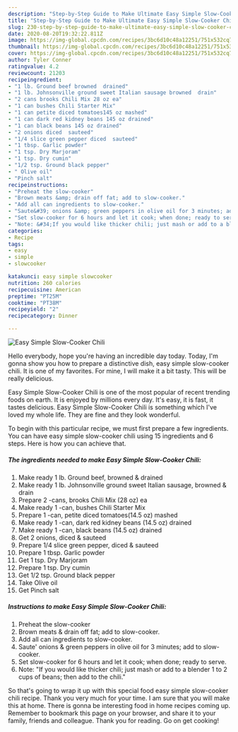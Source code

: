 ```yaml
---
description: "Step-by-Step Guide to Make Ultimate Easy Simple Slow-Cooker Chili"
title: "Step-by-Step Guide to Make Ultimate Easy Simple Slow-Cooker Chili"
slug: 230-step-by-step-guide-to-make-ultimate-easy-simple-slow-cooker-chili
date: 2020-08-20T19:32:22.811Z
image: https://img-global.cpcdn.com/recipes/3bc6d10c48a12251/751x532cq70/easy-simple-slow-cooker-chili-recipe-main-photo.jpg
thumbnail: https://img-global.cpcdn.com/recipes/3bc6d10c48a12251/751x532cq70/easy-simple-slow-cooker-chili-recipe-main-photo.jpg
cover: https://img-global.cpcdn.com/recipes/3bc6d10c48a12251/751x532cq70/easy-simple-slow-cooker-chili-recipe-main-photo.jpg
author: Tyler Conner
ratingvalue: 4.2
reviewcount: 21203
recipeingredient:
- "1 lb. Ground beef browned  drained"
- "1 lb. Johnsonville ground sweet Italian sausage browned  drain"
- "2 cans brooks Chili Mix 28 oz ea"
- "1 can bushes Chili Starter Mix"
- "1 can petite diced tomatoes145 oz mashed"
- "1 can dark red kidney beans 145 oz drained"
- "1 can black beans 145 oz drained"
- "2 onions diced  sauteed"
- "1/4 slice green pepper diced  sauteed"
- "1 tbsp. Garlic powder"
- "1 tsp. Dry Marjoram"
- "1 tsp. Dry cumin"
- "1/2 tsp. Ground black pepper"
- " Olive oil"
- "Pinch salt"
recipeinstructions:
- "Preheat the slow-cooker"
- "Brown meats &amp; drain off fat; add to slow-cooker."
- "Add all can ingredients to slow-cooker."
- "Saute&#39; onions &amp; green peppers in olive oil for 3 minutes; add to slow-cooker."
- "Set slow-cooker for 6 hours and let it cook; when done; ready to serve."
- "Note: &#34;If you would like thicker chili; just mash or add to a blender 1 to 2 cups of beans; then add to the chili.&#34;"
categories:
- Recipe
tags:
- easy
- simple
- slowcooker

katakunci: easy simple slowcooker 
nutrition: 260 calories
recipecuisine: American
preptime: "PT25M"
cooktime: "PT38M"
recipeyield: "2"
recipecategory: Dinner

---
```



![Easy Simple Slow-Cooker Chili](https://img-global.cpcdn.com/recipes/3bc6d10c48a12251/751x532cq70/easy-simple-slow-cooker-chili-recipe-main-photo.jpg)

Hello everybody, hope you're having an incredible day today. Today, I'm gonna show you how to prepare a distinctive dish, easy simple slow-cooker chili. It is one of my favorites. For mine, I will make it a bit tasty. This will be really delicious.

Easy Simple Slow-Cooker Chili is one of the most popular of recent trending foods on earth. It is enjoyed by millions every day. It's easy, it is fast, it tastes delicious. Easy Simple Slow-Cooker Chili is something which I've loved my whole life. They are fine and they look wonderful.




To begin with this particular recipe, we must first prepare a few ingredients. You can have easy simple slow-cooker chili using 15 ingredients and 6 steps. Here is how you can achieve that.

<!--inarticleads1-->

##### The ingredients needed to make Easy Simple Slow-Cooker Chili:

1. Make ready 1 lb. Ground beef, browned &amp; drained
1. Make ready 1 lb. Johnsonville ground sweet Italian sausage, browned &amp; drain
1. Prepare 2 -cans, brooks Chili Mix (28 oz) ea
1. Make ready 1 -can, bushes Chili Starter Mix
1. Prepare 1 -can, petite diced tomatoes(14.5 oz) mashed
1. Make ready 1 -can, dark red kidney beans (14.5 oz) drained
1. Make ready 1 -can, black beans (14.5 oz) drained
1. Get 2 onions, diced &amp; sauteed
1. Prepare 1/4 slice green pepper, diced &amp; sauteed
1. Prepare 1 tbsp. Garlic powder
1. Get 1 tsp. Dry Marjoram
1. Prepare 1 tsp. Dry cumin
1. Get 1/2 tsp. Ground black pepper
1. Take  Olive oil
1. Get Pinch salt




<!--inarticleads2-->

##### Instructions to make Easy Simple Slow-Cooker Chili:

1. Preheat the slow-cooker
1. Brown meats &amp; drain off fat; add to slow-cooker.
1. Add all can ingredients to slow-cooker.
1. Saute&#39; onions &amp; green peppers in olive oil for 3 minutes; add to slow-cooker.
1. Set slow-cooker for 6 hours and let it cook; when done; ready to serve.
1. Note: &#34;If you would like thicker chili; just mash or add to a blender 1 to 2 cups of beans; then add to the chili.&#34;




So that's going to wrap it up with this special food easy simple slow-cooker chili recipe. Thank you very much for your time. I am sure that you will make this at home. There is gonna be interesting food in home recipes coming up. Remember to bookmark this page on your browser, and share it to your family, friends and colleague. Thank you for reading. Go on get cooking!

